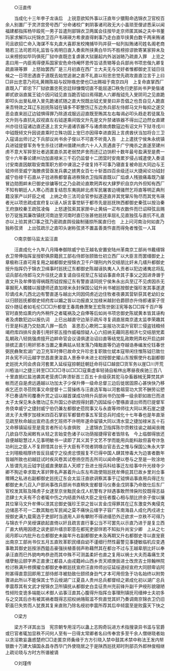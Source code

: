 <!-- { "loadSidebar": true } -->

　　○汪直传 

　　当成化十三年李子龙诛后　上锐意欲知外事以汪直年少獧黠命选锦衣卫官校百余人别置厂于灵济宫旁号西厂分命诸校广剌阴事诸司政无大小虽琐至俚谚悉采以闻福建都指挥杨毕殴死一男子旨遣刑部锦衣卫两属会往按毕走京师匿其姊之夫中书董玙家求解玙以托锦衣卫百户韦瑛瑛方希隶直得剌事乃走白直毕挟黄白数千两来贿诸司且欲招亡命入海谋不车丸直大喜即发校掩捕毕玙并获一帖列拟贿诸司姓名阁老商辂若三法司若司礼监皆与焉明日直入奏索所挟黄白毕玙不胜榜掠谬款寄某家猝未及以来榜掠如毕玙俱死厂狱中直既恣复虐甚大狱屡起内外汹汹辂乃疏直入罪　上览之恚曰用一内臣焉得便系国家安危命侍阉怀恩传旨诘责辂等会兵部尚书项忠偕九卿复疏直瑛等罪　上怒始罢西厂是三月初直在西厂士大夫无与交好者惟都御史王钺日往候之一日项忠遇直于道既去始觉追谢之直不礼直以衔忠忠觉先疏攻直直泣言于上曰□非出忠意乃司礼黄赐陈祖与奴隙嗾忠使也□出赐祖于南京四月　上复命直掌西厂直既入厂即忠下厂狱欲置忠死忠廷辩慷慨切直不能屈遂□秩免归吏部尚书尹旻偕诸卿贰欲诣直属王钺介因问钺见直当跪否钺曰焉得跪人六卿哉钺先入旻阴司之见直跪即叩头出旻私继入旻先跪诸贰随之直大悦既出钺尤旻旻曰非吾倡之也吾自见人跪直来吾特效之耳辽东廵抚陈钺在镇多不职整饬辽东边务兵部左侍郎马文升每抑之遂交恶会直来廵辽边钺惧得罪乃除道戎服远迎直既至贿其左右每谒必叩头趋走若徒属及文升则与直抗礼奴视直左右钺遂乘间毁文升先是文升禁诸铁器不得出辽边然女直建州亦往往寇诸边直还遂上言文升遏诸农器不与诸虏故虏数寇边有诏文升下狱寻戌川中钺既倾文升因说直乘时立殊功固上宠巳亦因得幸进直因上言虏酋伏当加将合三卫入寇请出师讨之下兵部议尚书余子俊以不可直不听竟入告　上上遣抚宁侯朱永统镇兵进钺提督军务专生杀往讨建州值建州虏六十人入贡遇直于广宁掩杀之直遂至建州虏不意大军猝至壮者逃匿直杀其老弱焚庐舍而还辽边饷积十数年最号盈满至是费一空十六年春论建州功加直禄米三千石仍监督十二团营时安南累岁侵占城遣使入奏请讨安南直因献取安南策职方郎中谏沮之子俊复持不可事乃寝直复被命廵大同边与王钺帅师至威宁海膫虏营亟发兵袭之掳男女百七十斩首四百余级还以大捷闻论功钺封威宁伯禄千石直从子铨进秩都督喜进秩锦衣卫指挥直既以厂焰虐人残狼痛毒既乃屡冒边勋图衅未巳御史徐镛等忧之乃会疏论直欺罔弄权大肆罗织自京内外但知有西厂不知有朝廷人人寒心而直复结怨东夷挑衅北虏军民屠害边境骚然乞将直等明正典刑籍没家产以奸臣之戒　上纳之命三法司会官参拟遂逐直并其党窜斥殆尽而其党韦瑛者光以项忠疏成宣府复以诬人妖言事觉斩于都市先是廵抚陜西都御史秦弦以按治秦王府旗校秦王疏弦凌侮　上怒逮弦索其家匣中止黄绢一疋布衣数件而巳诏释弦且赐钞万锭旌其廉改镇抚河南迨至河南时直巳张甚他廵抚率屈礼见直独弦与直抗不礼直亦以上验其贤□事之弦乃密疏直舆役踰制骚掠所属直归也　上上问河南治何如直乃独称弦贤　上出弦疏示之直叩头谢称弦贤不置盖善类忤直而得免者惟弦一人耳 

　　○南京御马监太监汪直 

　　汪直成化十九年八月降奉御除威宁伯王越名安置安陆州革南京工部尚书戴缙锦衣卫带俸指挥呈授职俱原籍民工部右侍郎张颐致仕初立西厂以大臣言而罢缙御史上章极称汪直可用复用之越都御史授锦衣卫千户理刑内外交结朋比奸未几缙升都御史授升指挥仍于锦衣卫缉事时廵抚辽东都御史陈越诬执夷人入贡者以犯边诸夷忿将乱诏兵部右侍郎马文升往抚之直复请自往视至辽东钺谄事直命其子事父之因进谗谮于直文升及牟俸皆得祸既而钺捏报辽东有警直请同抚宁侯朱永出兵至辽不见虏因杀无辜掘死人髑髅以报捷师还直加禄米永封保国公钺升尚书被廵按御史强珍发其事遂逮珍谪戍未几西北边有警直遂与越出大同因伺虏近边住牧者夜袭其营斩获其老幼妇女以归颐廵抚都御史倾府库以媚之皆以功报直又加禄米越封伯爵颐亦升侍郎诸家子侄奴仆随征者如毛伦□□□升都督王春周彝萧聚王宏陈世弼汪宪等各□□挥千百户等官时直势焰熏灼内外稍忤之者辄祸及之自俸等后如尚书项忠御史陈斌黄本皆其诬构者及虏数犯边以报仇词　上巳出越直守边渐示疏斥寻复调直居南京遣太监李荣趣其行至是科道乃交劾其八罪一孤负　圣恩忍心欺罔二妄报功次滥升官职三侵盗钱粮倾竭府库四排斥良善引用奸邪五擅作威福惊疑人心六招纳无藉同恶相济七交结朋党紊乱朝政八轻挑强虏擅开边衅命官会议请俱逮治诏曰直等结党乱政欺罔弄权开启边衅排摈正直引用奸邪本当置之重典姑从轻发落乃降黜直等仍追夺越诰券编发伦钰春世弼民彝聚宏湖广边卫充军时俸巳故命文升珍忠复职致仕斌本寇带闲住惟陈钺巳致仕并永宪不问云越字世昌直隶浚县人景泰辛未进士初授御史擢山东按察使升右副都御史廵抚大同会虏自河套累入延绥寇掠朝廷朝廷命将征□越尝□货军务以崖□川开荒川栢油川之捷三转至□□□□寻以□□□寇乘虚率轻骑自榆林出寒昼夜疾驰三百八十里直抵红盐池袭其老营虏□奔溃斩首三百五十余级获其驼马杂畜器械无算焚其庐帐而还自是虏远遁越以功加太子少保升俸一级命总督三边后徙居固原心甚快快乃移疾乞还京寻莅院事又命提督十二营操练与汪直选军每以河套刼营功大赏不酬劳讼愬不巳奏请所司覆奏升赏之诏以越首谋成功特升兵部尚书仍加俸一级余职如故巳而进太子太保见朱永徼功辽东升国公亦欲觊得封爵乃因延绥小警嗾直请出师而巳提督军务侥幸威宁之捷封威宁伯仍兼左都御史莅院事又与永直等帅师往大同以黑石崖之捷进太子太傅岁加禄米四百石掌前军都督府事五军营总兵时成化十七年春也是年直渐见疏至秋命越出宣府击虏乞班师不许明年遂命留镇大同以清水营之捷加禄米五十石又命移镇延绥至是竟言者所论与直俱败　上遣锦衣卫指挥陈尔赍敕往谕之越闻丧魄几欲自尽及闻敕有从轻之言始变色诸子以功荫报捷得官者皆除名　今上临御得放还自便越聪慧过人见事明敏书一读即了其义其于文艺不学而能用兵能料敌但喜夸诈急功利比之臣人不复顾惜其台长于大臣有不悦者阴嗾台官击去之惟与保国公朱永大学士刘珝极相厚终皆反目威宁之役虏忿恨报复不巳得中国人肆其惨毒大为边害者数年皆越所致也初越廷试时疾风卷其试卷扬空而去所司以闻命便以卷与之至是一败涂地人皆谓先兆云钺字廷威直隶献县人天顺丁丑进士授兵科给事迁左给事中升光禄寺少卿不狥近幸求取大革奸弊名声甚着升山东左布政使阻廵抚牟俸庇其巳故乡里刘佥事赠赙之私进右副都御史廵抚辽东会太监汪直欲诇察其事于辽钺惧谄事直用兵得迁左都御史未几召入户部尚事改兵部尚书直稍失宠都督马仪奏金戊阴事乃命致仕后东厂官校发其赃及降虏子女逮至京坐黜民金戊人机警有才辩遇事敢然悻戾险狡既得志益恣肆士大夫有不合者辄中伤之内结直外结大臣之宠任者腹心相与朋比挤余子俊以攘其位窜马文升牟俸以泄其忿御史强珍王崇之皆以言金戊得罪其在辽东激变外夷侵克边储恶不可一二数其黜也军民闻之莫不痛快云缙字子容广东南海县人成化丙戍进士授御史满九载需选于吏部时当道用人非有攀附不得进缙恐外迁欲求一京秩不可得乃与锦衣千户吴绶谋欲起直倚以奸且疏言直行事公当不可罢先以示直乃进于是复立西厂直大柄用因德之讽吏部升缙京职意在都宪吏部佯若不知拟升尚宝少卿　上从之七阅月即以内批升右佥都御史未踰年升右副都御史未及再期又升右都御史寻以直宠衰出南京工部尚书仅五月五直败革职民缙自幼不谨细行然性最警见事捷敏临机应变遇事敢其御史廵按浙西鉏击豪强扶植善弱声称藉然其在都台不过与王越辈朋比奸以奉承汪直而巳外貌呴呴恭逊而其中殊不可测盖柔奸也直之复用以祸士大夫而毒痛生灵缙孽魁云颐字养正直隶江都县人由戎籍岭山西乡贡天顺庚辰进士改庶吉士除翰林院检讨秩满升修撰擢佥都御史奉敕廵抚宣府汪直帅师出征延绥道经宣府大同颐卑谄阿附甚得直意回即用工部侍郎寻被劾致仕颐颀身劲气才本可用但急于功名始终以附势骤进此所以不能保其士节云绶湖广江夏县人贵州总兵都督经之弟成化初以湖广总兵李震荐其有文武才授锦衣卫所镇抚从都御史白圭征贵州充前锋升副千尹绶形貌寝陋性倾险变诡多端能以术御人谄事汪直其心腹得升指挥佥事理刑镇抚司缙绅士夫初多与之交其后亦有被其祸者既得志招权纳赂赃滥不赀直觉其奸乃奏调南京锦衣卫仍旧职虽巳失势而人犹畏其复来直败乃除名绶初李震所荐其后卒倾震至是败露天下快之 

　　○梁方 

　　梁方不详其出当　宪宗朝专用淫巧以蛊上志购奇玩进方术指搜录异书滥与官爵或巳官者辄加显秩不问何人至有一日得太常卿者名曰传奉宫多至千余人僧继晓者始以贪淫欺妄蛊惑楚府□□走匿京师夤缘于方方引晓入禁中鼓其术禁中称法王发内帑银数十万建大镇国永昌寺西华门外使晓居之于是陕西廵抚郑时刑部员外郎林俊相继　上疏论晓与方时方所谮被谪 

　　○刘瑾传 

